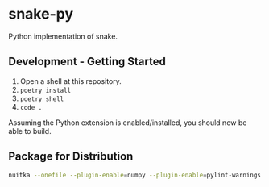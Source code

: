 # snake-py

Python implementation of snake.

## Development - Getting Started

1. Open a shell at this repository.
2. `poetry install`
3. `poetry shell`
4. `code .`

Assuming the Python extension is enabled/installed, you should now be able to build.

## Package for Distribution

```bash
nuitka --onefile --plugin-enable=numpy --plugin-enable=pylint-warnings --include-package-data=pygame_gui.data -o package/Snake.exe --output-dir=package --remove-output src/snake/__main__.py
```
